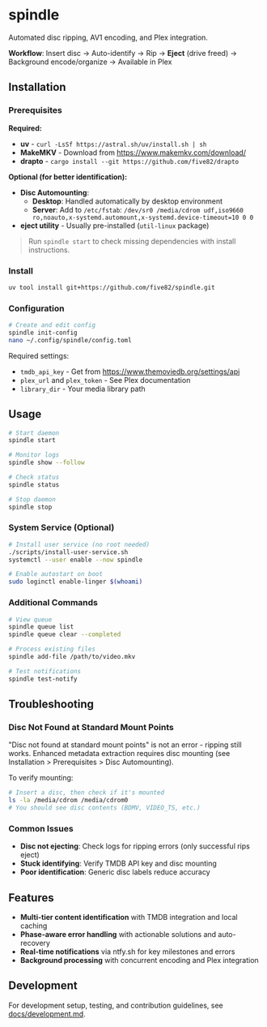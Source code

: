 # spindle

Automated disc ripping, AV1 encoding, and Plex integration.

**Workflow**: Insert disc → Auto-identify → Rip → **Eject** (drive freed) → Background encode/organize → Available in Plex


## Installation

### Prerequisites

**Required:**
- **uv** - `curl -LsSf https://astral.sh/uv/install.sh | sh`
- **MakeMKV** - Download from https://www.makemkv.com/download/
- **drapto** - `cargo install --git https://github.com/five82/drapto`

**Optional (for better identification):**
- **Disc Automounting**:
  - **Desktop**: Handled automatically by desktop environment
  - **Server**: Add to `/etc/fstab`: `/dev/sr0 /media/cdrom udf,iso9660 ro,noauto,x-systemd.automount,x-systemd.device-timeout=10 0 0`
- **eject utility** - Usually pre-installed (`util-linux` package)

> Run `spindle start` to check missing dependencies with install instructions.


### Install

```bash
uv tool install git+https://github.com/five82/spindle.git
```

### Configuration

```bash
# Create and edit config
spindle init-config
nano ~/.config/spindle/config.toml
```

Required settings:
- `tmdb_api_key` - Get from https://www.themoviedb.org/settings/api
- `plex_url` and `plex_token` - See Plex documentation
- `library_dir` - Your media library path


## Usage

```bash
# Start daemon
spindle start

# Monitor logs
spindle show --follow

# Check status
spindle status

# Stop daemon
spindle stop
```

### System Service (Optional)

```bash
# Install user service (no root needed)
./scripts/install-user-service.sh
systemctl --user enable --now spindle

# Enable autostart on boot
sudo loginctl enable-linger $(whoami)
```

### Additional Commands

```bash
# View queue
spindle queue list
spindle queue clear --completed

# Process existing files
spindle add-file /path/to/video.mkv

# Test notifications
spindle test-notify
```


## Troubleshooting

### Disc Not Found at Standard Mount Points

"Disc not found at standard mount points" is not an error - ripping still works. Enhanced metadata extraction requires disc mounting (see Installation > Prerequisites > Disc Automounting).

To verify mounting:
```bash
# Insert a disc, then check if it's mounted
ls -la /media/cdrom /media/cdrom0
# You should see disc contents (BDMV, VIDEO_TS, etc.)
```

### Common Issues

- **Disc not ejecting**: Check logs for ripping errors (only successful rips eject)
- **Stuck identifying**: Verify TMDB API key and disc mounting
- **Poor identification**: Generic disc labels reduce accuracy

## Features

- **Multi-tier content identification** with TMDB integration and local caching
- **Phase-aware error handling** with actionable solutions and auto-recovery
- **Real-time notifications** via ntfy.sh for key milestones and errors
- **Background processing** with concurrent encoding and Plex integration

## Development

For development setup, testing, and contribution guidelines, see [docs/development.md](docs/development.md).
